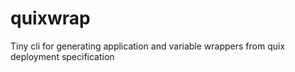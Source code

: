 # quixwrap
Tiny cli for generating application and variable wrappers from quix deployment specification

